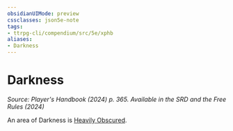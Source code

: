 ```yaml
---
obsidianUIMode: preview
cssclasses: json5e-note
tags:
- ttrpg-cli/compendium/src/5e/xphb
aliases:
- Darkness
---
```

# Darkness
*Source: Player's Handbook (2024) p. 365. Available in the <span title='Systems Reference Document (5.2)'>SRD</span> and the Free Rules (2024)* 

An area of Darkness is [Heavily Obscured](/3-Mechanics/CLI/variant-rules/heavily-obscured-xphb.md).